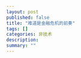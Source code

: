 ```yaml
---
layout: post
published: false
title: "难道是金融危机的前奏"
tags: []
categories: 非技术    
description: 
summary: ""
---
```

